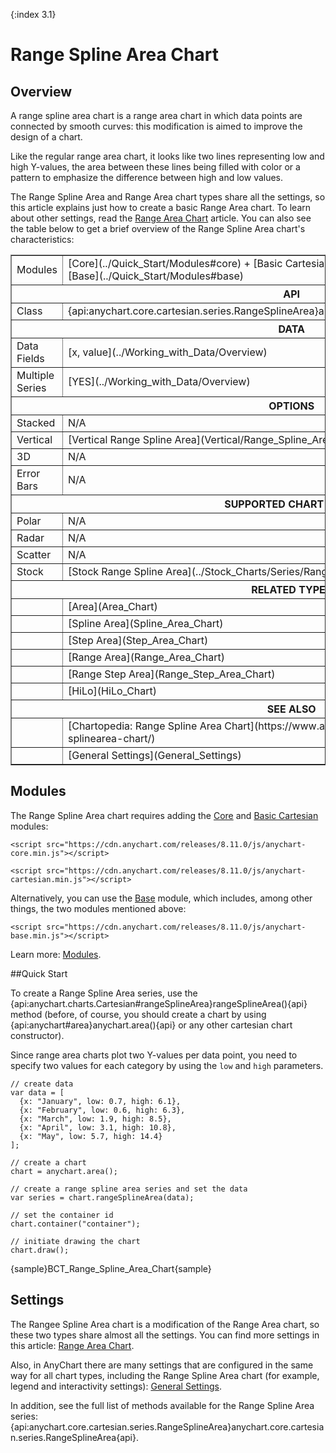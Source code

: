 {:index 3.1}
# Range Spline Area Chart

## Overview

A range spline area chart is a range area chart in which data points are connected by smooth curves: this modification is aimed to improve the design of a chart.

Like the regular range area chart, it looks like two lines representing low and high Y-values, the area between these lines being filled with color or a pattern to emphasize the difference between high and low values.

The Range Spline Area and Range Area chart types share all the settings, so this article explains just how to create a basic Range Area chart. To learn about other settings, read the [Range Area Chart](Range_Area_Chart) article. You can also see the table below to get a brief overview of the Range Spline Area chart's characteristics:

<table border="1" class="seriesTABLE">
<tr><td>Modules</td><td>[Core](../Quick_Start/Modules#core) + [Basic Cartesian](../Quick_Start/Modules#basic_cartesian) / [Base](../Quick_Start/Modules#base)</td></tr>
<tr><th colspan=2>API</th></tr>
<tr><td>Class</td><td>{api:anychart.core.cartesian.series.RangeSplineArea}anychart.core.cartesian.series.RangeSplineArea{api}</td></tr>
<tr><th colspan=2>DATA</th></tr>
<tr><td>Data Fields</td><td>[x, value](../Working_with_Data/Overview)</td></tr>
<tr><td>Multiple Series</td><td>[YES](../Working_with_Data/Overview)</td></tr>
<tr><th colspan=2>OPTIONS</th></tr>
<tr><td>Stacked</td><td>N/A</td></tr>
<tr><td>Vertical</td><td>[Vertical Range Spline Area](Vertical/Range_Spline_Area_Chart)</td></tr>
<tr><td>3D</td><td>N/A</td></tr>
<tr><td>Error Bars</td><td>N/A</td></tr>
<tr><th colspan=2>SUPPORTED CHART PLOTS</th></tr>
<tr><td>Polar</td><td>N/A</td></tr>
<tr><td>Radar</td><td>N/A</td></tr>
<tr><td>Scatter</td><td>N/A</td></tr>
<tr><td>Stock</td><td>[Stock Range Spline Area](../Stock_Charts/Series/Range_Spline_Area)</td></tr>
<tr><th colspan=2>RELATED TYPES</th></tr>
<tr><td></td><td>[Area](Area_Chart)</td></tr>
<tr><td></td><td>[Spline Area](Spline_Area_Chart)</td></tr>
<tr><td></td><td>[Step Area](Step_Area_Chart)</td></tr>
<tr><td></td><td>[Range Area](Range_Area_Chart)</td></tr>
<tr><td></td><td>[Range Step Area](Range_Step_Area_Chart)</td></tr>
<tr><td></td><td>[HiLo](HiLo_Chart)</td></tr>
<tr><th colspan=2>SEE ALSO</th></tr>
<tr><td></td><td>[Chartopedia: Range Spline Area Chart](https://www.anychart.com/chartopedia/chart-types/range-splinearea-chart/)</td></tr>
<tr><td></td><td>[General Settings](General_Settings)</td></tr>
</table>

## Modules

The Range Spline Area chart requires adding the [Core](../Quick_Start/Modules#core) and [Basic Cartesian](../Quick_Start/Modules#basic_cartesian) modules:

```
<script src="https://cdn.anychart.com/releases/8.11.0/js/anychart-core.min.js"></script>
```

```
<script src="https://cdn.anychart.com/releases/8.11.0/js/anychart-cartesian.min.js"></script>
```

Alternatively, you can use the [Base](../Quick_Start/Modules#base) module, which includes, among other things, the two modules mentioned above: 

```
<script src="https://cdn.anychart.com/releases/8.11.0/js/anychart-base.min.js"></script>
```

Learn more: [Modules](../Quick_Start/Modules).

##Quick Start

To create a Range Spline Area series, use the {api:anychart.charts.Cartesian#rangeSplineArea}rangeSplineArea(){api} method (before, of course, you should create a chart by using {api:anychart#area}anychart.area(){api} or any other cartesian chart constructor).

Since range area charts plot two Y-values per data point, you need to specify two values for each category by using the `low` and `high` parameters. 

```
// create data
var data = [
  {x: "January", low: 0.7, high: 6.1},
  {x: "February", low: 0.6, high: 6.3},
  {x: "March", low: 1.9, high: 8.5},
  {x: "April", low: 3.1, high: 10.8},
  {x: "May", low: 5.7, high: 14.4}
];

// create a chart
chart = anychart.area();

// create a range spline area series and set the data
var series = chart.rangeSplineArea(data);

// set the container id
chart.container("container");

// initiate drawing the chart
chart.draw();
```

{sample}BCT\_Range\_Spline\_Area\_Chart{sample}

## Settings

The Rangee Spline Area chart is a modification of the Range Area chart, so these two types share almost all the settings. You can find more settings in this article: [Range Area Chart](Range_Area_Chart).

Also, in AnyChart there are many settings that are configured in the same way for all chart types, including the Range Spline Area chart (for example, legend and interactivity settings): [General Settings](General_Settings).

In addition, see the full list of methods available for the Range Spline Area series: {api:anychart.core.cartesian.series.RangeSplineArea}anychart.core.cartesian.series.RangeSplineArea{api}.